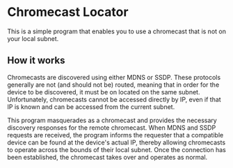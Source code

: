 # Chromecast Locator
This is a simple program that enables you to use a chromecast that is not on your local subnet.

## How it works
Chromecasts are discovered using either MDNS or SSDP.  These protocols generally 
are not (and should not be) routed, meaning that in order for the device to be 
discovered, it must be on located on the same subnet.  Unfortunately, chromecasts 
cannot be accessed directly by IP, even if that IP is known and can be accessed 
from the current subnet.

This program masquerades as a chromecast and provides the necessary discovery 
responses for the remote chromecast.  When MDNS and SSDP requests are received, 
the program informs the requester that a compatible device can be found at the 
device's actual IP, thereby allowing chromecasts to operate across the bounds 
of their local subnet.  Once the connection has been established, the chromecast 
takes over and operates as normal.
